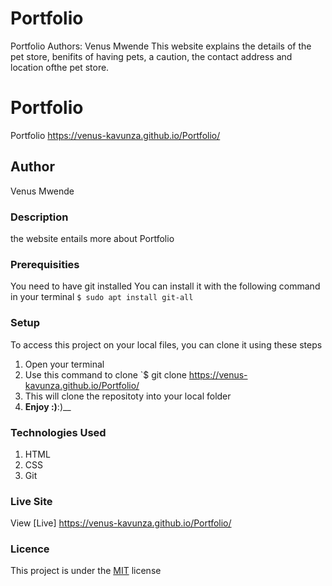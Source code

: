 # Portfolio
Portfolio
Authors: Venus Mwende 
This website explains the details of the pet store, benifits of having pets, a caution, the contact address and location ofthe pet store.
# Portfolio
Portfolio https://venus-kavunza.github.io/Portfolio/
## Author
Venus Mwende
### Description
the website entails more about Portfolio
### Prerequisities
You need to have git installed
You can install it with the following command in your terminal
`$ sudo apt install git-all`
### Setup
To access this project on your local files, you can clone it using these steps
1. Open your terminal
1. Use this command to clone `$ git clone
https://venus-kavunza.github.io/Portfolio/
1. This will clone the repositoty into your local folder
1. __Enjoy :)__:)__
### Technologies Used
1. HTML
1. CSS
1. Git
### Live Site
View [Live] https://venus-kavunza.github.io/Portfolio/
### Licence
This project is under the  [MIT](license) license